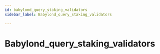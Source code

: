 ```yaml
---
id: babylond_query_staking_validators
sidebar_label: Babylond_query_staking_validators

---
```


# Babylond_query_staking_validators